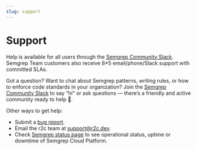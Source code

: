 ```yaml
---
slug: support
---
```


# Support

Help is available for all users through the [Semgrep Community Slack](https://semgrep.slack.com). Semgrep Team customers also receive 8\*5 email/phone/Slack support with committed SLAs.

Got a question? Want to chat about Semgrep patterns, writing rules, or how to enforce code standards in your organization? Join the [Semgrep Community Slack](https://semgrep.slack.com) to say “hi” or ask questions — there’s a friendly and active community ready to help 🤗.

Other ways to get help:

- Submit a [bug report](https://github.com/returntocorp/semgrep/issues).
- Email the r2c team at [support@r2c.dev](mailto:support@r2c.dev).
- Check [Semgrep status page](https://status.semgrep.dev) to see operational status, uptime or downtime of Semgrep Cloud Platform.

